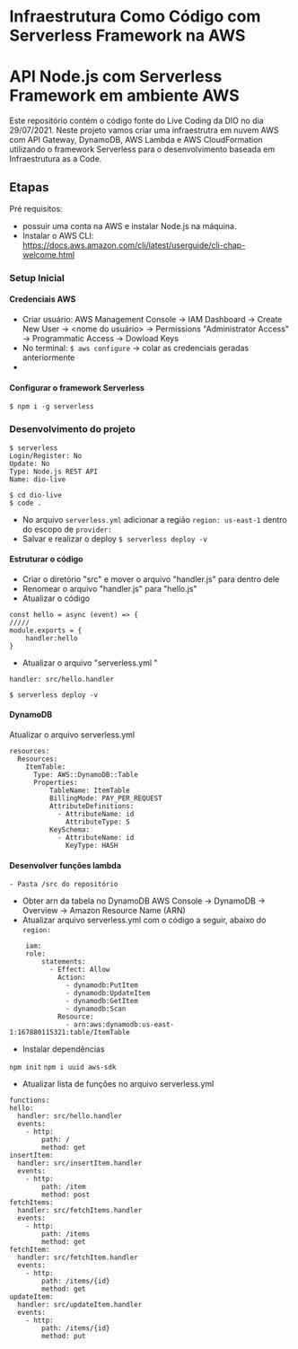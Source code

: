 # Infraestrutura Como Código com Serverless Framework na AWS

# API Node.js com Serverless Framework em ambiente AWS

Este repositório contém o código fonte do Live Coding da DIO no dia 29/07/2021. Neste projeto vamos criar uma infraestrutra em nuvem AWS com API Gateway, DynamoDB, AWS Lambda e AWS CloudFormation utilizando o framework Serverless para o desenvolvimento baseada em Infraestrutura as a Code.

## Etapas

Pré requisitos:

- possuir uma conta na AWS e instalar Node.js na máquina.
- Instalar o AWS CLI: https://docs.aws.amazon.com/cli/latest/userguide/cli-chap-welcome.html

### Setup Inicial

#### Credenciais AWS

- Criar usuário: AWS Management Console -> IAM Dashboard -> Create New User -> <nome do usuário> -> Permissions "Administrator Access" -> Programmatic Access -> Dowload Keys
- No terminal: `$ aws configure` -> colar as credenciais geradas anteriormente
-

#### Configurar o framework Serverless

`$ npm i -g serverless`

### Desenvolvimento do projeto

```
$ serverless
Login/Register: No
Update: No
Type: Node.js REST API
Name: dio-live
```

```
$ cd dio-live
$ code .
```

- No arquivo `serverless.yml` adicionar a região `region: us-east-1` dentro do escopo de `provider:`
- Salvar e realizar o deploy `$ serverless deploy -v`

#### Estruturar o código

- Criar o diretório "src" e mover o arquivo "handler.js" para dentro dele
- Renomear o arquivo "handler.js" para "hello.js"
- Atualizar o código

```
const hello = async (event) => {
/////
module.exports = {
    handler:hello
}
```

- Atualizar o arquivo "serverless.yml "

```
handler: src/hello.handler
```

`$ serverless deploy -v `

#### DynamoDB

Atualizar o arquivo serverless.yml

```
resources:
  Resources:
    ItemTable:
      Type: AWS::DynamoDB::Table
      Properties:
          TableName: ItemTable
          BillingMode: PAY_PER_REQUEST
          AttributeDefinitions:
            - AttributeName: id
              AttributeType: S
          KeySchema:
            - AttributeName: id
              KeyType: HASH
```

#### Desenvolver funções lambda

    - Pasta /src do repositório

- Obter arn da tabela no DynamoDB AWS Console -> DynamoDB -> Overview -> Amazon Resource Name (ARN)
- Atualizar arquivo serverless.yml com o código a seguir, abaixo do `region:`

```
	iam:
    role:
        statements:
          - Effect: Allow
            Action:
              - dynamodb:PutItem
              - dynamodb:UpdateItem
              - dynamodb:GetItem
              - dynamodb:Scan
            Resource:
              - arn:aws:dynamodb:us-east-1:167880115321:table/ItemTable
```

- Instalar dependências

`npm init`
`npm i uuid aws-sdk`

- Atualizar lista de funções no arquivo serverless.yml

```
functions:
hello:
  handler: src/hello.handler
  events:
    - http:
        path: /
        method: get
insertItem:
  handler: src/insertItem.handler
  events:
    - http:
        path: /item
        method: post
fetchItems:
  handler: src/fetchItems.handler
  events:
    - http:
        path: /items
        method: get
fetchItem:
  handler: src/fetchItem.handler
  events:
    - http:
        path: /items/{id}
        method: get
updateItem:
  handler: src/updateItem.handler
  events:
    - http:
        path: /items/{id}
        method: put
```
